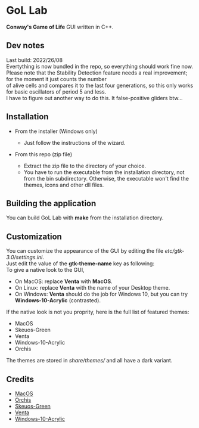 
# GoL Lab

**Conway's Game of Life** GUI written in C++.  

## Dev notes

Last build: 2022/26/08  
Evertything is now bundled in the repo, so everything should work fine now.  
Please note that the Stability Detection feature needs a real improvement; for the moment it just counts the number  
of alive cells and compares it to the last four generations, so this only works for basic oscillators of period 5 and less.  
I have to figure out another way to do this. It false-positive gliders btw...

## Installation

- From the installer (Windows only)
  - Just follow the instructions of the wizard.

- From this repo (zip file)
  - Extract the zip file to the directory of your choice.  
  - You have to run the executable from the installation directory, not from the bin subdirectory. Otherwise, the executable
    won't find the themes, icons and other dll files.

## Building the application

You can build GoL Lab with **make** from the installation directory.  

## Customization

You can customize the appearance of the GUI by editing the file *etc/gtk-3.0/settings.ini*.  
Just edit the value of the **gtk-theme-name** key as following:  
To give a native look to the GUI,  
- On MacOS: replace **Venta** with **MacOS**.  
- On Linux: replace **Venta** with the name of your Desktop theme.  
- On Windows: **Venta** should do the job for Windows 10, but you can try **Windows-10-Acrylic** (contrasted).  

If the native look is not you proprity, here is the full list of featured themes:  
- MacOS
- Skeuos-Green
- Venta
- Windows-10-Acrylic
- Orchis

The themes are stored in *share/themes/* and all have a dark variant.  

## Credits

- [MacOS](https://github.com/B00merang-Project/macOS)  
- [Orchis](https://github.com/vinceliuice/Orchis-theme)  
- [Skeuos-Green](https://github.com/daniruiz/skeuos-gtk)  
- [Venta](https://www.gnome-look.org/p/1386774)  
- [Windows-10-Acrylic](https://github.com/B00merang-Project/Windows-10-Acrylic)
